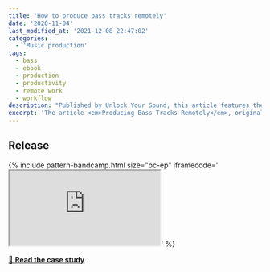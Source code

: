 ```yaml
---
title: 'How to produce bass tracks remotely'
date: '2020-11-04'
last_modified_at: '2021-12-08 22:47:02'
categories:
  - 'Music production'
tags:
  - bass
  - ebook
  - production
  - productivity
  - remote work
  - workflow
description: "Published by Unlock Your Sound, this article features the real-life scenario of a bass part produced for the single 'The Far Side of the Sun' by Antiquity."
excerpt: 'The article <em>Producing Bass Tracks Remotely</em>, originally published by <a href="https://unlockyoursound.com/producing-bass-tracks-remotely/">Unlock Your Sound</a>, features the real-life scenario of a bass part produced for the single <em>The Far Side of the Sun</em> by Antiquity.'
---
```

## Release

{% include pattern-bandcamp.html size="bc-ep" iframecode='<iframe src="https://bandcamp.com/EmbeddedPlayer/track=2478609134/size=large/bgcol=ffffff/linkcol=333333/tracklist=false/artwork=small/transparent=true/" seamless><a href="https://antiquitysessions1.bandcamp.com/track/the-far-side-of-the-sun">The Far Side Of The Sun by Antiquity</a></iframe>' %}

<div class="text-center my-5 py-3">
  <a class="btn btn-lg btn-m2m btn-m2m-cta py-3 px-4 fw-bold" href="/work/sound-design/producing-bass-remotely/" title="Read the case study"><span class="text-uppercase fs-4">🔗 <strong class="d-inline-block ms-1">Read the case study</strong></span></a>
</div>